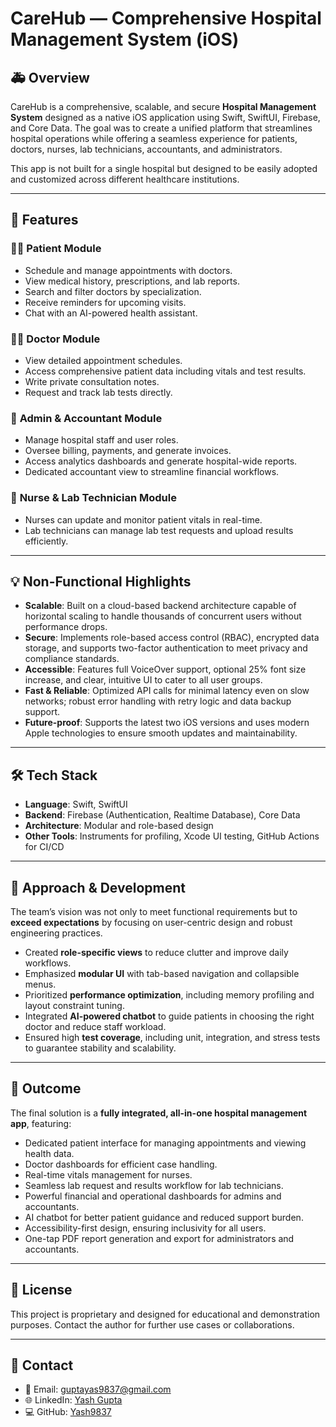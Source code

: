 # CareHub — Comprehensive Hospital Management System (iOS)

## 🚑 Overview

CareHub is a comprehensive, scalable, and secure **Hospital Management System** designed as a native iOS application using Swift, SwiftUI, Firebase, and Core Data.
The goal was to create a unified platform that streamlines hospital operations while offering a seamless experience for patients, doctors, nurses, lab technicians, accountants, and administrators.

This app is not built for a single hospital but designed to be easily adopted and customized across different healthcare institutions.

---

## 🎯 Features

### 🧑‍⚕️ **Patient Module**

- Schedule and manage appointments with doctors.
- View medical history, prescriptions, and lab reports.
- Search and filter doctors by specialization.
- Receive reminders for upcoming visits.
- Chat with an AI-powered health assistant.

### 👨‍⚕️ **Doctor Module**

- View detailed appointment schedules.
- Access comprehensive patient data including vitals and test results.
- Write private consultation notes.
- Request and track lab tests directly.

### 🏥 **Admin & Accountant Module**

- Manage hospital staff and user roles.
- Oversee billing, payments, and generate invoices.
- Access analytics dashboards and generate hospital-wide reports.
- Dedicated accountant view to streamline financial workflows.

### 💉 **Nurse & Lab Technician Module**

- Nurses can update and monitor patient vitals in real-time.
- Lab technicians can manage lab test requests and upload results efficiently.

---

## 💡 Non-Functional Highlights

- **Scalable**: Built on a cloud-based backend architecture capable of horizontal scaling to handle thousands of concurrent users without performance drops.
- **Secure**: Implements role-based access control (RBAC), encrypted data storage, and supports two-factor authentication to meet privacy and compliance standards.
- **Accessible**: Features full VoiceOver support, optional 25% font size increase, and clear, intuitive UI to cater to all user groups.
- **Fast & Reliable**: Optimized API calls for minimal latency even on slow networks; robust error handling with retry logic and data backup support.
- **Future-proof**: Supports the latest two iOS versions and uses modern Apple technologies to ensure smooth updates and maintainability.

---

## 🛠️ Tech Stack

- **Language**: Swift, SwiftUI
- **Backend**: Firebase (Authentication, Realtime Database), Core Data
- **Architecture**: Modular and role-based design
- **Other Tools**: Instruments for profiling, Xcode UI testing, GitHub Actions for CI/CD

---

## 🌟 Approach & Development

The team’s vision was not only to meet functional requirements but to **exceed expectations** by focusing on user-centric design and robust engineering practices.

- Created **role-specific views** to reduce clutter and improve daily workflows.
- Emphasized **modular UI** with tab-based navigation and collapsible menus.
- Prioritized **performance optimization**, including memory profiling and layout constraint tuning.
- Integrated **AI-powered chatbot** to guide patients in choosing the right doctor and reduce staff workload.
- Ensured high **test coverage**, including unit, integration, and stress tests to guarantee stability and scalability.

---

## 🚀 Outcome

The final solution is a **fully integrated, all-in-one hospital management app**, featuring:

- Dedicated patient interface for managing appointments and viewing health data.
- Doctor dashboards for efficient case handling.
- Real-time vitals management for nurses.
- Seamless lab request and results workflow for lab technicians.
- Powerful financial and operational dashboards for admins and accountants.
- AI chatbot for better patient guidance and reduced support burden.
- Accessibility-first design, ensuring inclusivity for all users.
- One-tap PDF report generation and export for administrators and accountants.

---

## 📄 License

This project is proprietary and designed for educational and demonstration purposes. Contact the author for further use cases or collaborations.

---

## 📲 Contact

- 📧 Email: guptayas9837@gmail.com
- 🌐 LinkedIn: [Yash Gupta](https://linkedin.com/in/yash-gupta-052a32142)
- 💻 GitHub: [Yash9837](https://github.com/Yash9837)

